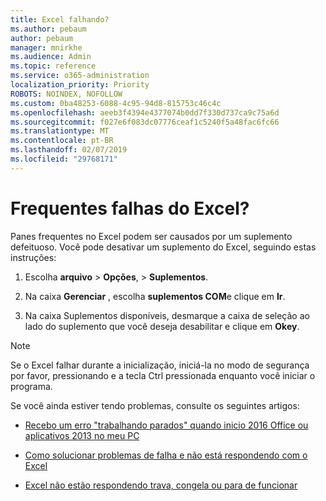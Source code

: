 ```yaml
---
title: Excel falhando?
ms.author: pebaum
author: pebaum
manager: mnirkhe
ms.audience: Admin
ms.topic: reference
ms.service: o365-administration
localization_priority: Priority
ROBOTS: NOINDEX, NOFOLLOW
ms.custom: 0ba48253-6088-4c95-94d8-815753c46c4c
ms.openlocfilehash: aeeb3f4394e4377074b0dd7f330d737ca9c75a6d
ms.sourcegitcommit: f027e6f083dc07776ceaf1c5240f5a48fac6fc66
ms.translationtype: MT
ms.contentlocale: pt-BR
ms.lasthandoff: 02/07/2019
ms.locfileid: "29768171"
---
```

# <a name="frequent-excel-crashes"></a>Frequentes falhas do Excel?

Panes frequentes no Excel podem ser causados por um suplemento defeituoso. Você pode desativar um suplemento do Excel, seguindo estas instruções:
  
1. Escolha **arquivo** \> **Opções**, \> **Suplementos**.
    
2. Na caixa **Gerenciar** , escolha **suplementos COM**e clique em **Ir**.
    
3. Na caixa Suplementos disponíveis, desmarque a caixa de seleção ao lado do suplemento que você deseja desabilitar e clique em **Okey**.
    
> [!NOTE]
> Se o Excel falhar durante a inicialização, iniciá-la no modo de segurança por favor, pressionando e a tecla Ctrl pressionada enquanto você iniciar o programa. 
  
Se você ainda estiver tendo problemas, consulte os seguintes artigos:
  
- [Recebo um erro "trabalhando parados" quando inicio 2016 Office ou aplicativos 2013 no meu PC](https://support.office.com/article/52bd7985-4e99-4a35-84c8-2d9b8301a2fa.aspx)
    
- [Como solucionar problemas de falha e não está respondendo com o Excel](https://support.microsoft.com/help/2758592/how-to-troubleshoot-crashing-and-not-responding-issues-with-excel)
    
- [Excel não estão respondendo trava, congela ou para de funcionar](https://support.office.com/article/37e7d3c9-9e84-40bf-a805-4ca6853a1ff4.aspx)
    

